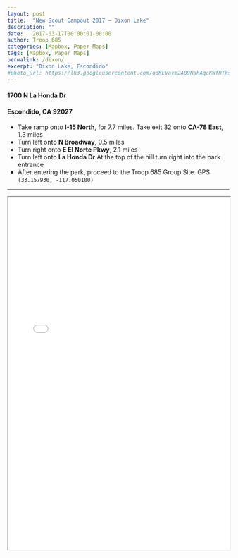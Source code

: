 ```yaml
---
layout: post
title:  "New Scout Campout 2017 — Dixon Lake"
description: ""
date:   2017-03-17T00:00:01-00:00
author: Troop 685
categories: [Mapbox, Paper Maps]
tags: [Mapbox, Paper Maps]
permalink: /dixon/
excerpt: "Dixon Lake, Escondido"
#photo_url: https://lh3.googleusercontent.com/odKEVavm2A89NahAqcKWfRTksrGtVJO9SdfN41hSjL2Brz0rXDXh-tkmRcSvRDifFjA=h150
---
```


#### 1700 N La Honda Dr

#### Escondido, CA 92027

* Take ramp onto **I-15 North**, for 7.7 miles.   Take exit 32 onto **CA-78 East**, 1.3 miles
* Turn left onto **N Broadway**, 0.5 miles
* Turn right onto **E El Norte Pkwy**, 2.1 miles
* Turn left onto **La Honda Dr**  At the top of the hill turn right into the park entrance
* After entering the park, proceed to the Troop 685 Group Site.  GPS `(33.157930, -117.050100)`

-----

<iframe allowfullscreen="true" width = "100%" height = "800" src="/dixon/map">
  <p>Your browser does not support iframes.</p>
</iframe>


[tsg]:  http://www.timestampgenerator.com
